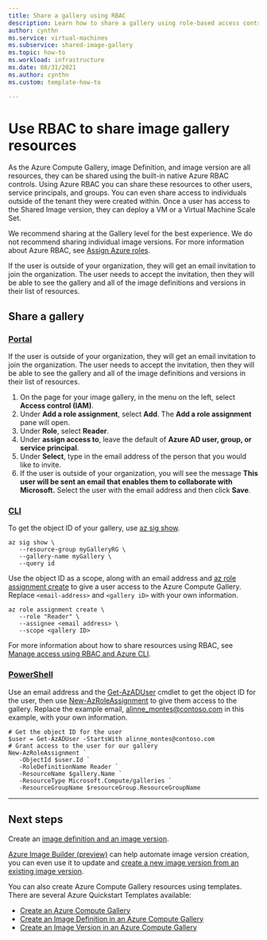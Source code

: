 ```yaml
---
title: Share a gallery using RBAC
description: Learn how to share a gallery using role-based access control (RBAC).
author: cynthn
ms.service: virtual-machines
ms.subservice: shared-image-gallery
ms.topic: how-to
ms.workload: infrastructure
ms.date: 08/31/2021
ms.author: cynthn
ms.custom: template-how-to 

---
```


# Use RBAC to share image gallery resources

As the Azure Compute Gallery, image Definition, and image version are all resources, they can be shared using the built-in native Azure RBAC controls. Using Azure RBAC you can share these resources to other users, service principals, and groups. You can even share access to individuals outside of the tenant they were created within. Once a user has access to the Shared Image version, they can deploy a VM or a Virtual Machine Scale Set.  

We recommend sharing at the Gallery level for the best experience. We do not recommend sharing individual image versions. For more information about Azure RBAC, see [Assign Azure roles](../role-based-access-control/role-assignments-portal.md).

If the user is outside of your organization, they will get an email invitation to join the organization. The user needs to accept the invitation, then they will be able to see the gallery and all of the image definitions and versions in their list of resources.

## Share a gallery

### [Portal](#tab/portal)

If the user is outside of your organization, they will get an email invitation to join the organization. The user needs to accept the invitation, then they will be able to see the gallery and all of the image definitions and versions in their list of resources.

1. On the page for your image gallery, in the menu on the left, select **Access control (IAM)**. 
1. Under **Add a role assignment**, select **Add**. The **Add a role assignment** pane will open. 
1. Under **Role**, select **Reader**.
1. Under **assign access to**, leave the default of **Azure AD user, group, or service principal**.
1. Under **Select**, type in the email address of the person that you would like to invite.
1. If the user is outside of your organization, you will see the message **This user will be sent an email that enables them to collaborate with Microsoft.** Select the user with the email address and then click **Save**.


### [CLI](#tab/cli)

To get the object ID of your gallery, use [az sig show](/cli/azure/sig#az_sig_show).

```azurecli-interactive
az sig show \
   --resource-group myGalleryRG \
   --gallery-name myGallery \
   --query id
```

Use the object ID as a scope, along with an email address and [az role assignment create](/cli/azure/role/assignment#az_role_assignment_create) to give a user access to the Azure Compute Gallery. Replace `<email-address>` and `<gallery iD>` with your own information.

```azurecli-interactive
az role assignment create \
   --role "Reader" \
   --assignee <email address> \
   --scope <gallery ID>
```

For more information about how to share resources using RBAC, see [Manage access using RBAC and Azure CLI](../role-based-access-control/role-assignments-cli.md).

### [PowerShell](#tab/powershell)

Use an email address and the [Get-AzADUser](/powershell/module/az.resources/get-azaduser) cmdlet to get the object ID for the user, then use [New-AzRoleAssignment](/powershell/module/Az.Resources/New-AzRoleAssignment) to give them access to the gallery. Replace the example email, alinne_montes@contoso.com in this example, with your own information.

```azurepowershell-interactive
# Get the object ID for the user
$user = Get-AzADUser -StartsWith alinne_montes@contoso.com
# Grant access to the user for our gallery
New-AzRoleAssignment `
   -ObjectId $user.Id `
   -RoleDefinitionName Reader `
   -ResourceName $gallery.Name `
   -ResourceType Microsoft.Compute/galleries `
   -ResourceGroupName $resourceGroup.ResourceGroupName

```

---


## Next steps

Create an [image definition and an image version](image-version.md).

[Azure Image Builder (preview)](./image-builder-overview.md) can help automate image version creation, you can even use it to update and [create a new image version from an existing image version](./windows/image-builder-gallery-update-image-version.md). 

You can also create Azure Compute Gallery resources using templates. There are several Azure Quickstart Templates available: 

- [Create an Azure Compute Gallery](https://azure.microsoft.com/resources/templates/sig-create/)
- [Create an Image Definition in an Azure Compute Gallery](https://azure.microsoft.com/resources/templates/sig-image-definition-create/)
- [Create an Image Version in an Azure Compute Gallery](https://azure.microsoft.com/resources/templates/sig-image-version-create/)
